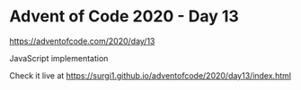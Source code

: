 # Advent of Code 2020 - Day 13

https://adventofcode.com/2020/day/13

JavaScript implementation

Check it live at https://surgi1.github.io/adventofcode/2020/day13/index.html